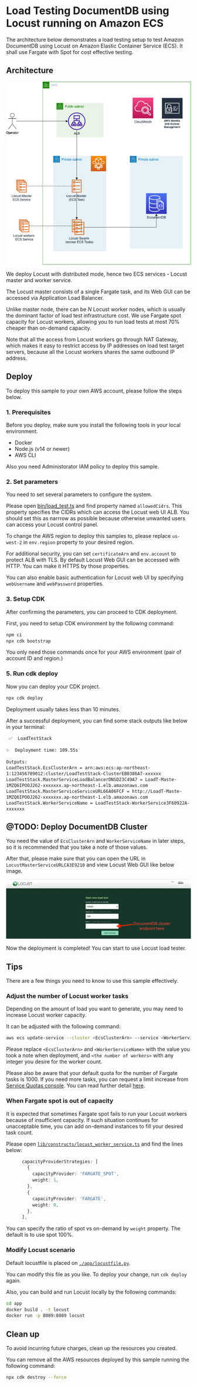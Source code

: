 # Load Testing DocumentDB using Locust running on Amazon ECS

The architecture below demonstrates a load testing setup to test Amazon DocumentDB using Locust on Amazon Elastic Container Service (ECS). It shall use Fargate with Spot for cost effective testing.

## Architecture
![architecture](imgs/2022-Locust.drawio.png)

We deploy Locust with distributed mode, hence two ECS services - Locust master and worker service.

The Locust master consists of a single Fargate task, and its Web GUI can be accessed via Application Load Balancer.

Unlike master node, there can be *N* Locust worker nodes, which is usually the dominant factor of load test infrastructure cost.
We use Fargate spot capacity for Locust workers, allowing you to run load tests at most 70% cheaper than on-demand capacity.

Note that all the access from Locust workers go through NAT Gateway, which makes it easy to restrict access by IP addresses on load test target servers, because all the Locust workers shares the same outbound IP address.

## Deploy
To deploy this sample to your own AWS account, please follow the steps below.

### 1. Prerequisites
Before you deploy, make sure you install the following tools in your local environment.

* Docker
* Node.js (v14 or newer)
* AWS CLI

Also you need Administorator IAM policy to deploy this sample.

### 2. Set parameters
You need to set several parameters to configure the system.

Please open [bin/load_test.ts](./bin/load_test.ts) and find property named `allowedCidrs`.
This property specifies the CIDRs which can access the Locust web UI ALB.
You should set this as narrrow as possible because otherwise unwanted users can access your Locust control panel.

To change the AWS region to deploy this samples to, please replace `us-west-2` in `env.region` property to your desired region.

For additional security, you can set `certificateArn` and `env.account` to protect ALB with TLS.
By default Locust Web GUI can be accessed with HTTP. You can make it HTTPS by those properties.

You can also enable basic authentication for Locust web UI by specifying `webUsername` and `webPassword` properties.

### 3. Setup CDK
After confirming the parameters, you can proceed to CDK deployment.

First, you need to setup CDK environment by the following command:

```sh
npm ci
npx cdk bootstrap
```

You only need those commands once for your AWS environment (pair of account ID and region.)

### 5. Run cdk deploy
Now you can deploy your CDK project.

```sh
npx cdk deploy
```

Deployment usually takes less than 10 minutes.

After a successful deployment, you can find some stack outputs like below in your terminal:

```
 ✅  LoadTestStack

✨  Deployment time: 109.55s

Outputs:
LoadTestStack.EcsClusterArn = arn:aws:ecs:ap-northeast-1:123456789012:cluster/LoadTestStack-ClusterEB0386A7-xxxxxx
LoadTestStack.MasterServiceLoadBalancerDNSD23C49A7 = LoadT-Maste-1MZQ6IPOOJ262-xxxxxxx.ap-northeast-1.elb.amazonaws.com
LoadTestStack.MasterServiceServiceURL66A06FCF = http://LoadT-Maste-1MZQ6IPOOJ262-xxxxxxx.ap-northeast-1.elb.amazonaws.com
LoadTestStack.WorkerServiceName = LoadTestStack-WorkerService3F60922A-xxxxxxx
```
## @TODO: Deploy DocumentDB Cluster

You need the value of `EcsClusterArn` and `WorkerServiceName` in later steps, so it is recommended that you take a note of those values.

After that, please make sure that you can open the URL in `LocustMasterServiceURLCA3E9210` and view Locust Web GUI like below image.

![start](imgs/locust_web2.png)

Now the deployment is completed! You can start to use Locust load tester.

## Tips
There are a few things you need to know to use this sample effectively.

### Adjust the number of Locust worker tasks
Depending on the amount of load you want to generate, you may need to increase Locust worker capacity.

It can be adjusted with the following command:

```sh
aws ecs update-service --cluster <EcsClusterArn> --service <WorkerServiceName> --desired-count <the number of workers>
```

Please replace `<EcsClusterArn>` and `<WorkerServiceName>` with the value you took a note when deployment, and `<the number of workers>` with any integer you desire for the worker count.

Please also be aware that your default quota for the number of Fargate tasks is 1000.
If you need more tasks, you can request a limit increase from [Service Quotas console](https://console.aws.amazon.com/servicequotas/home). You can read further detail [here](https://docs.aws.amazon.com/general/latest/gr/aws_service_limits.html).

### When Fargate spot is out of capacity
It is expected that sometimes Fargate spot fails to run your Locust workers because of insufficient capacity.
If such situation continues for unacceptable time, you can add on-demand instances to fill your desired task count.

Please open [`lib/constructs/locust_worker_service.ts`](lib/constructs/locust_worker_service.ts) and find the lines below:

```ts
      capacityProviderStrategies: [
        {
          capacityProvider: 'FARGATE_SPOT',
          weight: 1,
        },
        {
          capacityProvider: 'FARGATE',
          weight: 0,
        },
      ],
```

You can specify the ratio of spot vs on-demand by `weight` property. The default is to use spot 100%.

### Modify Locust scenario
Default locustfile is placed on [`./app/locustfile.py`](app/locustfile.py).

You can modify this file as you like. To deploy your change, run `cdk deploy` again.

Also, you can build and run Locust locally by the following commands:

```sh
cd app
docker build . -t locust
docker run -p 8089:8089 locust 
```

## Clean up
To avoid incurring future charges, clean up the resources you created.

You can remove all the AWS resources deployed by this sample running the following command:

```sh
npx cdk destroy --force
```
